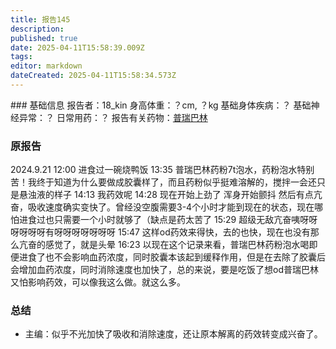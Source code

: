 ```yaml
---
title: 报告145
description: 
published: true
date: 2025-04-11T15:58:39.009Z
tags: 
editor: markdown
dateCreated: 2025-04-11T15:58:34.573Z
---
```


﻿### 基础信息
报告者：18_kin
身高体重：？cm, ？kg
基础身体疾病：？
基础神经异常：？
日常用药：？
报告有关药物：[普瑞巴林](/drug/PR80)

### 原报告
2024.9.21
12:00 进食过一碗烧鸭饭
13:35 普瑞巴林药粉7t泡水，药粉泡水特别苦！我终于知道为什么要做成胶囊样了，而且药粉似乎挺难溶解的，搅拌一会还只是悬浊液的样子
14:13 我药效呢
14:28 现在开始上劲了 浑身开始颤抖 然后有点亢奋，吸收速度确实变快了。曾经没空腹需要3-4个小时才能到现在的状态，现在哪怕进食过也只需要一个小时就够了（缺点是药太苦了
15:29 超级无敌亢奋咦呀呀呀呀呀呀有呀呀呀呀呀呀呀
15:47 这样od药效来得快，去的也快，现在也没有那么亢奋的感觉了，就是头晕
16:23 以现在这个记录来看，普瑞巴林药粉泡水喝即便进食了也不会影响血药浓度，同时胶囊本该起到缓释作用，但是在去除了胶囊后会增加血药浓度，同时消除速度也加快了，总的来说，要是吃饭了想od普瑞巴林又怕影响药效，可以像我这么做。就这么多。

### 总结
- 主编：似乎不光加快了吸收和消除速度，还让原本解离的药效转变成兴奋了。